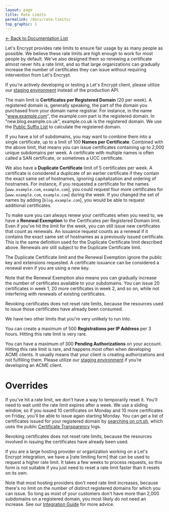 ```yaml
---
layout: page
title: Rate Limits
permalink: /docs/rate-limits/
top_graphic: 1
---
```


[<- Back to Documentation List](/docs/)

Let's Encrypt provides rate limits to ensure fair usage by as
many people as possible. We believe these rate limits are high enough to work
for most people by default. We've also designed them so renewing a
certificate almost never hits a rate limit, and so that large
organizations can gradually increase the number of certificates they can issue
without requiring intervention from Let's Encrypt.

If you're actively developing or testing a Let's Encrypt client, please utilize
our [staging environment](/docs/staging-environment/) instead of the production API.

The main limit is **Certificates per Registered Domain** (20 per week). A
registered domain is, generally speaking, the part of the domain you purchased
from your domain name registrar. For instance, in the name "www.example.com",
the example.com part is the registered domain. In "new.blog.example.co.uk",
example.co.uk is the registered domain. We use the
[Public Suffix List](https://publicsuffix.org) to calculate the registered
domain.

If you have a lot of subdomains, you may want to combine them into a single
certificate, up to a limit of 100 **Names per Certificate**. Combined with the
above limit, that means you can issue certificates containing up to 2,000 unique
subdomains per week. A certificate with multiple names is often called a SAN
certificate, or sometimes a UCC certificate.

We also have a **Duplicate Certificate** limit of 5 certificates per week. A
certificate is considered a duplicate of an earlier certificate if they contain
the exact same set of hostnames, ignoring capitalization and ordering of
hostnames.  For instance, if you requested a certificate for the names
[`www.example.com`, `example.com`], you could request four more certificates for
[`www.example.com`, `example.com`] during the week. If you changed the set of names
by adding [`blog.example.com`], you would be able to request additional
certificates.

To make sure you can always renew your certificates when you need to, we have a
**Renewal Exemption** to the Certificates per Registered Domain limit. Even if
you've hit the limit for the week, you can still issue new certificates that
count as renewals. An issuance request counts as a renewal if it contains the
exact same set of hostnames as a previously issued certificate. This is the same
definition used for the Duplicate Certificate limit described above. Renewals
*are* still subject to the Duplicate Certificate limit.

The Duplicate Certificate limit and the Renewal Exemption ignore the public key
and extensions requested. A certificate issuance can be considered a renewal even if
you are using a new key.

Note that the Renewal Exemption also means you can gradually increase the number
of certificates available to your subdomains. You can issue 20 certificates in
week 1, 20 more certificates in week 2, and so on, while not interfering with
renewals of existing certificates.

Revoking certificates does not reset rate limits, because the resources used to
issue those certificates have already been consumed.

We have two other limits that you're very unlikely to run into.

You can create a maximum of 500 **Registrations per IP Address** per 3 hours.
Hitting this rate limit is very rare.

You can have a maximum of 300 **Pending Authorizations** on your account. Hitting
this rate limit is rare, and happens most often when developing ACME clients. It
usually means that your client is creating authorizations and not fulfilling them.
Please utilize our [staging environment](/docs/staging-environment/) if you’re
developing an ACME client.

# Overrides

If you've hit a rate limit, we don't have a way to temporarily reset it. You'll
need to wait until the rate limit expires after a week. We use a sliding window,
so if you issued 10 certificates on Monday and 10 more certificates on Friday,
you'll be able to issue again starting Monday. You can get a list of certificates
issued for your registered domain by [searching on crt.sh](https://crt.sh), which
uses the public [Certificate Transparency](https://www.certificate-transparency.org)
logs.

Revoking certificates does not reset rate limits, because the resources involved
in issuing the certificates have already been used.

If you are a large hosting provider or organization working on a Let's Encrypt
integration, we have a [rate limiting form] that can be used to request
a higher rate limit. It takes a few weeks to process requests, so this form is
not suitable if you just need to reset a rate limit faster than it resets on its own.

Note that most hosting providers don't need rate limit increases, because
there's no limit on the number of distinct registered domains for which you can issue.
So long as most of your customers don't have more than 2,000 subdomains on a
registered domain, you most likely do not need an increase. See our [Integration
Guide](/docs/integration-guide/) for more advice.
